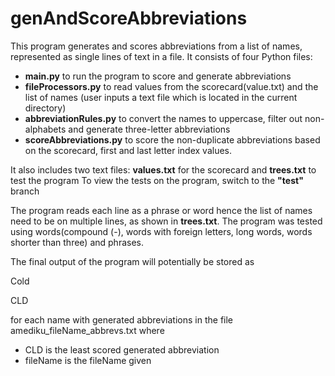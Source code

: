 # genAndScoreAbbreviations

This program generates and scores abbreviations from a list of names, represented as single lines of text in a file. It consists of four Python files:

- **main.py** to run the program to score and generate abbreviations
- **fileProcessors.py** to read values from the scorecard(value.txt) and the list of names (user inputs a text file which is located in the current directory)
- **abbreviationRules.py** to convert the names to uppercase, filter out non-alphabets and generate three-letter abbreviations
- **scoreAbbreviations.py** to score the non-duplicate abbreviations based on the scorecard, first and last letter index values.

It also includes two text files: **values.txt** for the scorecard and **trees.txt** to test the program
To view the tests on the program, switch to the **"test"** branch

The program reads each line as a phrase or word hence the list of names need to be on multiple lines, as shown in **trees.txt**.
The program was tested using words(compound (-), words with foreign letters, long words, words shorter than three) and phrases.

The final output of the program will potentially be stored as

Cold

CLD

for each name with generated abbreviations in the file amediku_fileName_abbrevs.txt where

- CLD is the least scored generated abbreviation
- fileName is the fileName given
